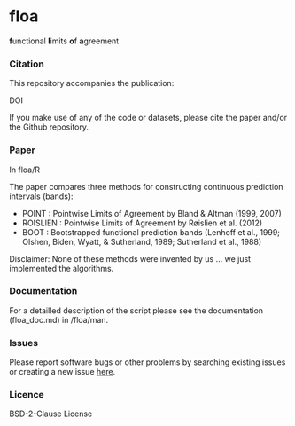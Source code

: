 # floa

**f**unctional **l**imits **o**f **a**greement 

### Citation
This repository accompanies the publication: 

DOI

If you make use of any of the code or datasets, please cite the paper and/or the Github repository.

### Paper

In floa/R 

The paper compares three methods for constructing continuous prediction intervals (bands):

- POINT : Pointwise Limits of Agreement by Bland & Altman (1999, 2007)
- ROISLIEN : Pointwise Limits of Agreement by Røislien et al. (2012)
- BOOT : Bootstrapped functional prediction bands (Lenhoff et al., 1999; Olshen, Biden, Wyatt, & Sutherland, 1989; Sutherland et al., 1988)

Disclaimer: None of these methods were invented by us ... we just implemented the algorithms.



### Documentation
For a detailled description of the script please see the documentation (floa_doc.md) in /floa/man.

### Issues
Please report software bugs or other problems by searching existing issues or creating a new issue [here](https://github.com/koda86/floa/issues).

### Licence
BSD-2-Clause License
